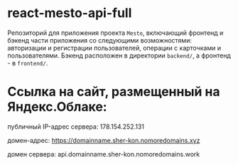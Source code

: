 # react-mesto-api-full
Репозиторий для приложения проекта `Mesto`, включающий фронтенд и бэкенд части приложения со следующими возможностями: авторизации и регистрации пользователей, операции с карточками и пользователями. Бэкенд расположен в директории `backend/`, а фронтенд - в `frontend/`. 
  
# Ссылка на сайт, размещенный на Яндекс.Облаке:
публичный IP-адрес сервера: 178.154.252.131

домен-адрес: https://domainname.sher-kon.nomoredomains.xyz

домен сервера: api.domainname.sher-kon.nomoredomains.work
